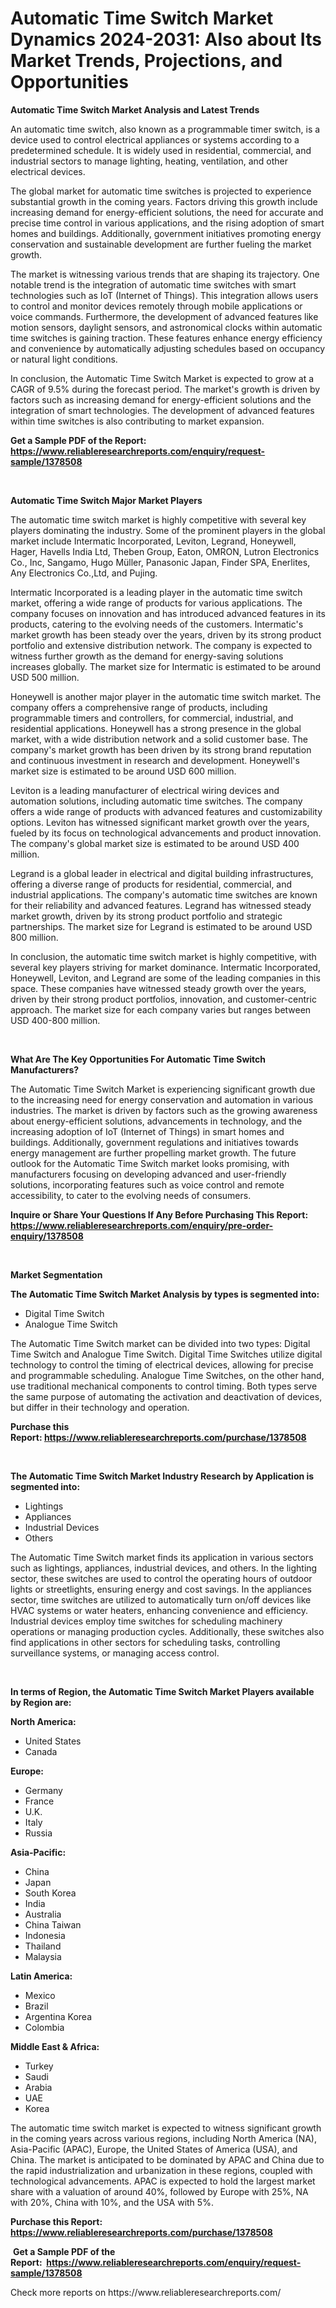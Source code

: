 <p><h1>Automatic Time Switch Market Dynamics 2024-2031: Also about Its Market Trends, Projections, and Opportunities</h1></p><p><strong>Automatic Time Switch Market Analysis and Latest Trends</strong></p>
<p><p>An automatic time switch, also known as a programmable timer switch, is a device used to control electrical appliances or systems according to a predetermined schedule. It is widely used in residential, commercial, and industrial sectors to manage lighting, heating, ventilation, and other electrical devices.</p><p>The global market for automatic time switches is projected to experience substantial growth in the coming years. Factors driving this growth include increasing demand for energy-efficient solutions, the need for accurate and precise time control in various applications, and the rising adoption of smart homes and buildings. Additionally, government initiatives promoting energy conservation and sustainable development are further fueling the market growth.</p><p>The market is witnessing various trends that are shaping its trajectory. One notable trend is the integration of automatic time switches with smart technologies such as IoT (Internet of Things). This integration allows users to control and monitor devices remotely through mobile applications or voice commands. Furthermore, the development of advanced features like motion sensors, daylight sensors, and astronomical clocks within automatic time switches is gaining traction. These features enhance energy efficiency and convenience by automatically adjusting schedules based on occupancy or natural light conditions.</p><p>In conclusion, the Automatic Time Switch Market is expected to grow at a CAGR of 9.5% during the forecast period. The market's growth is driven by factors such as increasing demand for energy-efficient solutions and the integration of smart technologies. The development of advanced features within time switches is also contributing to market expansion.</p></p>
<p><strong>Get a Sample PDF of the Report:&nbsp; <a href="https://www.reliableresearchreports.com/enquiry/request-sample/1378508">https://www.reliableresearchreports.com/enquiry/request-sample/1378508</a></strong></p>
<p>&nbsp;</p>
<p><strong>Automatic Time Switch Major Market Players</strong></p>
<p><p>The automatic time switch market is highly competitive with several key players dominating the industry. Some of the prominent players in the global market include Intermatic Incorporated, Leviton, Legrand, Honeywell, Hager, Havells India Ltd, Theben Group, Eaton, OMRON, Lutron Electronics Co., Inc, Sangamo, Hugo Müller, Panasonic Japan, Finder SPA, Enerlites, Any Electronics Co.,Ltd, and Pujing.</p><p>Intermatic Incorporated is a leading player in the automatic time switch market, offering a wide range of products for various applications. The company focuses on innovation and has introduced advanced features in its products, catering to the evolving needs of the customers. Intermatic's market growth has been steady over the years, driven by its strong product portfolio and extensive distribution network. The company is expected to witness further growth as the demand for energy-saving solutions increases globally. The market size for Intermatic is estimated to be around USD 500 million.</p><p>Honeywell is another major player in the automatic time switch market. The company offers a comprehensive range of products, including programmable timers and controllers, for commercial, industrial, and residential applications. Honeywell has a strong presence in the global market, with a wide distribution network and a solid customer base. The company's market growth has been driven by its strong brand reputation and continuous investment in research and development. Honeywell's market size is estimated to be around USD 600 million.</p><p>Leviton is a leading manufacturer of electrical wiring devices and automation solutions, including automatic time switches. The company offers a wide range of products with advanced features and customizability options. Leviton has witnessed significant market growth over the years, fueled by its focus on technological advancements and product innovation. The company's global market size is estimated to be around USD 400 million.</p><p>Legrand is a global leader in electrical and digital building infrastructures, offering a diverse range of products for residential, commercial, and industrial applications. The company's automatic time switches are known for their reliability and advanced features. Legrand has witnessed steady market growth, driven by its strong product portfolio and strategic partnerships. The market size for Legrand is estimated to be around USD 800 million.</p><p>In conclusion, the automatic time switch market is highly competitive, with several key players striving for market dominance. Intermatic Incorporated, Honeywell, Leviton, and Legrand are some of the leading companies in this space. These companies have witnessed steady growth over the years, driven by their strong product portfolios, innovation, and customer-centric approach. The market size for each company varies but ranges between USD 400-800 million.</p></p>
<p>&nbsp;</p>
<p><strong>What Are The Key Opportunities For Automatic Time Switch Manufacturers?</strong></p>
<p><p>The Automatic Time Switch Market is experiencing significant growth due to the increasing need for energy conservation and automation in various industries. The market is driven by factors such as the growing awareness about energy-efficient solutions, advancements in technology, and the increasing adoption of IoT (Internet of Things) in smart homes and buildings. Additionally, government regulations and initiatives towards energy management are further propelling market growth. The future outlook for the Automatic Time Switch market looks promising, with manufacturers focusing on developing advanced and user-friendly solutions, incorporating features such as voice control and remote accessibility, to cater to the evolving needs of consumers.</p></p>
<p><strong>Inquire or Share Your Questions If Any Before Purchasing This Report: <a href="https://www.reliableresearchreports.com/enquiry/pre-order-enquiry/1378508">https://www.reliableresearchreports.com/enquiry/pre-order-enquiry/1378508</a></strong></p>
<p>&nbsp;</p>
<p><strong>Market Segmentation</strong></p>
<p><strong>The Automatic Time Switch Market Analysis by types is segmented into:</strong></p>
<p><ul><li>Digital Time Switch</li><li>Analogue Time Switch</li></ul></p>
<p><p>The Automatic Time Switch market can be divided into two types: Digital Time Switch and Analogue Time Switch. Digital Time Switches utilize digital technology to control the timing of electrical devices, allowing for precise and programmable scheduling. Analogue Time Switches, on the other hand, use traditional mechanical components to control timing. Both types serve the same purpose of automating the activation and deactivation of devices, but differ in their technology and operation.</p></p>
<p><strong>Purchase this Report:&nbsp;<a href="https://www.reliableresearchreports.com/purchase/1378508">https://www.reliableresearchreports.com/purchase/1378508</a></strong></p>
<p>&nbsp;</p>
<p><strong>The Automatic Time Switch Market Industry Research by Application is segmented into:</strong></p>
<p><ul><li>Lightings</li><li>Appliances</li><li>Industrial Devices</li><li>Others</li></ul></p>
<p><p>The Automatic Time Switch market finds its application in various sectors such as lightings, appliances, industrial devices, and others. In the lighting sector, these switches are used to control the operating hours of outdoor lights or streetlights, ensuring energy and cost savings. In the appliances sector, time switches are utilized to automatically turn on/off devices like HVAC systems or water heaters, enhancing convenience and efficiency. Industrial devices employ time switches for scheduling machinery operations or managing production cycles. Additionally, these switches also find applications in other sectors for scheduling tasks, controlling surveillance systems, or managing access control.</p></p>
<p>&nbsp;</p>
<p><strong>In terms of Region, the Automatic Time Switch Market Players available by Region are:</strong></p>
<p>
    <p> <strong> North America: </strong>
        <ul>
            <li>United States</li>
            <li>Canada</li>
        </ul>
        </p> 
    <p> <strong> Europe: </strong>
        <ul>
            <li>Germany</li>
            <li>France</li>
            <li>U.K.</li>
            <li>Italy</li>
            <li>Russia</li>
        </ul>
        </p> 
    <p> <strong> Asia-Pacific: </strong>
        <ul>
            <li>China</li>
            <li>Japan</li>
            <li>South Korea</li>
            <li>India</li>
            <li>Australia</li>
            <li>China Taiwan</li>
            <li>Indonesia</li>
            <li>Thailand</li>
            <li>Malaysia</li>
        </ul>
        </p> 
    <p> <strong> Latin America: </strong>
        <ul>
            <li>Mexico</li>
            <li>Brazil</li>
            <li>Argentina Korea</li>
            <li>Colombia</li>
        </ul>
        </p> 
    <p> <strong> Middle East & Africa: </strong>
        <ul>
            <li>Turkey</li>
            <li>Saudi</li>
            <li>Arabia</li>
            <li>UAE</li>
            <li>Korea</li>
        </ul>
    </p>
    </p>
<p><p>The automatic time switch market is expected to witness significant growth in the coming years across various regions, including North America (NA), Asia-Pacific (APAC), Europe, the United States of America (USA), and China. The market is anticipated to be dominated by APAC and China due to the rapid industrialization and urbanization in these regions, coupled with technological advancements. APAC is expected to hold the largest market share with a valuation of around 40%, followed by Europe with 25%, NA with 20%, China with 10%, and the USA with 5%.</p></p>
<p><strong>Purchase this Report: <a href="https://www.reliableresearchreports.com/purchase/1378508">https://www.reliableresearchreports.com/purchase/1378508</a></strong></p>
<p>&nbsp;<strong>Get a Sample PDF of the Report:&nbsp;&nbsp;<a href="https://www.reliableresearchreports.com/enquiry/request-sample/1378508">https://www.reliableresearchreports.com/enquiry/request-sample/1378508</a></strong></p>
<p><strong></strong></p>
<p>Check more reports on https://www.reliableresearchreports.com/</p>